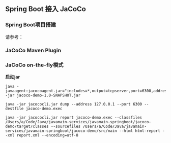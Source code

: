 ## Spring Boot 接入 JaCoCo  

### Spring Boot项目搭建     
请参考：    

### JaCoCo Maven Plugin 

### JaCoCo on-the-fly模式   
**启动jar**
```shell
java -javaagent:jacocoagent.jar="includes=*,output=tcpserver,port=6300,address=localhost,append=true" -jar jacoco-demo-1.0-SNAPSHOT.jar     
``` 

```shell
java -jar jacococli.jar dump --address 127.0.0.1 --port 6300 --destfile jacoco-demo.exec        
```

```shell
java -jar jacococli.jar report jacoco-demo.exec --classfiles /Users/a/Code/Java/javamain-services/javamain-springboot/jacoco-demo/target/classes --sourcefiles /Users/a/Code/Java/javamain-services/javamain-springboot/jacoco-demo/src/main --html html-report --xml report.xml --encoding=utf-8       
```






